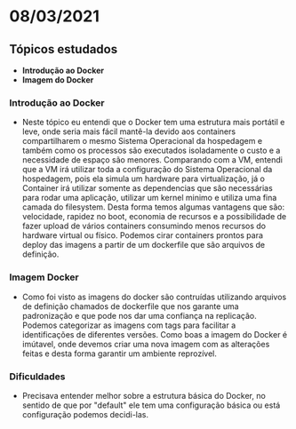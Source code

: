 # 08/03/2021

## Tópicos estudados

* **Introdução ao Docker**
* **Imagem do Docker**

### **Introdução ao Docker**

* Neste tópico eu entendi que o Docker tem uma estrutura mais portátil e leve, onde seria mais fácil mantê-la devido aos containers compartilharem o mesmo Sistema Operacional da hospedagem e também como os processos são executados isoladamente o custo e a necessidade de espaço são menores. Comparando com a VM, entendi que a VM irá utilizar toda a configuração do Sistema Operacional da hospedagem, pois ela simula um hardware para virtualização, já o Container irá utilizar somente as dependencias que são necessárias para rodar uma aplicação, utilizar um kernel minimo e utiliza uma fina camada do filesystem. Desta forma temos algumas vantagens que são: velocidade, rapidez no boot, economia de recursos e a possibilidade de fazer upload de vários containers consumindo menos recursos do hardware virtual ou físico. Podemos cirar containers prontos para deploy das imagens a partir de um dockerfile que são arquivos de definição.

### Imagem Docker

* Como foi visto as imagens do docker são contruídas utilizando arquivos de definição chamados de dockerfile que nos garante uma padronização e que pode nos dar uma confiança na replicação. Podemos categorizar as imagens com tags para facilitar a identificações de diferentes versões. Como boas a imagem do Docker é imútavel, onde devemos criar uma nova imagem com as alterações feitas e desta forma garantir um ambiente reprozível.

### Dificuldades

* Precisava entender melhor sobre a estrutura básica do Docker, no sentido de que por "default" ele tem uma configuração básica ou está configuração podemos decidi-las.



